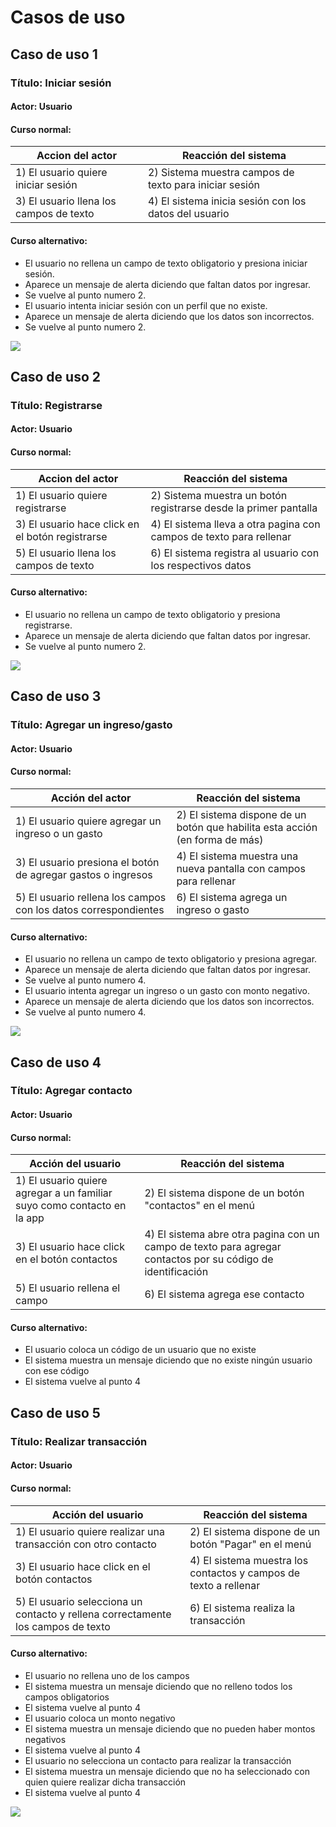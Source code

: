 # Casos de uso

## Caso de uso 1

### Título: Iniciar sesión

#### Actor: Usuario

#### Curso normal: 

| Accion del actor                        | Reacción del sistema                                   |
| --------------------------------------- | ------------------------------------------------------ |
| 1) El usuario quiere iniciar sesión     | 2) Sistema muestra campos de texto para iniciar sesión |
| 3) El usuario llena los campos de texto | 4) El sistema inicia sesión con los datos del usuario  |

#### Curso alternativo: 

* El usuario no rellena un campo de texto obligatorio y presiona iniciar sesión.
* Aparece un mensaje de alerta diciendo que faltan datos por ingresar.
* Se vuelve al punto numero 2.
* El usuario intenta iniciar sesión con un perfil que no existe.
* Aparece un mensaje de alerta diciendo que los datos son incorrectos.
* Se vuelve al punto numero 2.

![](../.gitbook/assets/1.png)

## Caso de uso 2

### Título: Registrarse

#### Actor: Usuario

#### Curso normal: 

| Accion del actor                                 | Reacción del sistema                                                |
| ------------------------------------------------ | ------------------------------------------------------------------- |
| 1) El usuario quiere registrarse                 | 2) Sistema muestra un botón registrarse desde la primer pantalla    |
| 3) El usuario hace click en el botón registrarse | 4) El sistema lleva a otra pagina con campos de texto para rellenar |
| 5) El usuario llena los campos de texto          | 6) El sistema registra al usuario con los respectivos datos         |

#### Curso alternativo: 

* El usuario no rellena un campo de texto obligatorio y presiona registrarse.
* Aparece un mensaje de alerta diciendo que faltan datos por ingresar.
* Se vuelve al punto numero 2.

![](<../.gitbook/assets/2 (2).png>)

## Caso de uso 3

### Título: Agregar un ingreso/gasto

#### Actor: Usuario

#### Curso normal: 

| Acción del actor                                                | Reacción del sistema                                                         |
| --------------------------------------------------------------- | ---------------------------------------------------------------------------- |
| 1) El usuario quiere agregar un ingreso o un gasto              | 2) El sistema dispone de un botón que habilita esta acción (en forma de más) |
| 3) El usuario presiona el botón de agregar gastos o ingresos    | 4) El sistema muestra una nueva pantalla con campos para rellenar            |
| 5) El usuario rellena los campos con los datos correspondientes | 6) El sistema agrega un ingreso o gasto                                      |

#### Curso alternativo: 

* El usuario no rellena un campo de texto obligatorio y presiona agregar.
* Aparece un mensaje de alerta diciendo que faltan datos por ingresar.
* Se vuelve al punto numero 4.
* El usuario intenta agregar un ingreso o un gasto con monto negativo.
* Aparece un mensaje de alerta diciendo que los datos son incorrectos.
* Se vuelve al punto numero 4.

![](../.gitbook/assets/3.png)

## Caso de uso 4

### Título: Agregar contacto

#### Actor: Usuario

#### Curso normal: 

| Acción del usuario                                                      | Reacción del sistema                                                                                        |
| ----------------------------------------------------------------------- | ----------------------------------------------------------------------------------------------------------- |
| 1) El usuario quiere agregar a un familiar suyo como contacto en la app | 2) El sistema dispone de un botón "contactos" en el menú                                                    |
| 3) El usuario hace click en el botón contactos                          | 4) El sistema abre otra pagina con un campo de texto para agregar contactos por su código de identificación |
| 5) El usuario rellena el campo                                          | 6) El sistema agrega ese contacto                                                                           |

#### Curso alternativo: 

* El usuario coloca un código de un usuario que no existe
* El sistema muestra un mensaje diciendo que no existe ningún usuario con ese código
* El sistema vuelve al punto 4

## Caso de uso 5

### Título: Realizar transacción

#### Actor: Usuario

#### Curso normal: 

| Acción del usuario                                                               | Reacción del sistema                                             |
| -------------------------------------------------------------------------------- | ---------------------------------------------------------------- |
| 1) El usuario quiere realizar una transacción con otro contacto                  | 2) El sistema dispone de un botón "Pagar" en el menú             |
| 3) El usuario hace click en el botón contactos                                   | 4) El sistema muestra los contactos y campos de texto a rellenar |
| 5) El usuario selecciona un contacto y rellena correctamente los campos de texto | 6) El sistema realiza la transacción                             |

#### Curso alternativo: 

* El usuario no rellena uno de los campos
* El sistema muestra un mensaje diciendo que no relleno todos los campos obligatorios
* El sistema vuelve al punto 4
* El usuario coloca un monto negativo
* El sistema muestra un mensaje diciendo que no pueden haber montos negativos
* El sistema vuelve al punto 4
* El usuario no selecciona un contacto para realizar la transacción
* El sistema muestra un mensaje diciendo que no ha seleccionado con quien quiere realizar dicha transacción
* El sistema vuelve al punto 4

![](../.gitbook/assets/5.png)
